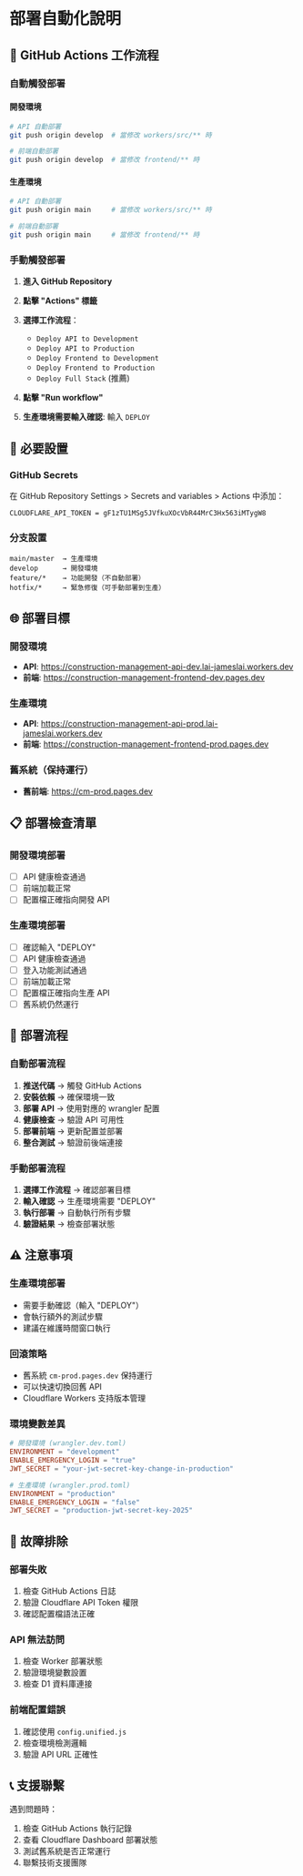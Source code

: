 # 部署自動化說明

## 🚀 GitHub Actions 工作流程

### 自動觸發部署

#### 開發環境
```bash
# API 自動部署
git push origin develop  # 當修改 workers/src/** 時

# 前端自動部署  
git push origin develop  # 當修改 frontend/** 時
```

#### 生產環境
```bash
# API 自動部署
git push origin main     # 當修改 workers/src/** 時

# 前端自動部署
git push origin main     # 當修改 frontend/** 時
```

### 手動觸發部署

1. **進入 GitHub Repository**
2. **點擊 "Actions" 標籤**
3. **選擇工作流程**：
   - `Deploy API to Development`
   - `Deploy API to Production`  
   - `Deploy Frontend to Development`
   - `Deploy Frontend to Production`
   - `Deploy Full Stack` (推薦)

4. **點擊 "Run workflow"**
5. **生產環境需要輸入確認**: 輸入 `DEPLOY`

## 🔐 必要設置

### GitHub Secrets

在 GitHub Repository Settings > Secrets and variables > Actions 中添加：

```
CLOUDFLARE_API_TOKEN = gF1zTU1MSg5JVfkuXOcVbR44MrC3Hx563iMTygW8
```

### 分支設置

```
main/master  → 生產環境
develop      → 開發環境
feature/*    → 功能開發（不自動部署）
hotfix/*     → 緊急修復（可手動部署到生產）
```

## 🌐 部署目標

### 開發環境
- **API**: https://construction-management-api-dev.lai-jameslai.workers.dev
- **前端**: https://construction-management-frontend-dev.pages.dev

### 生產環境  
- **API**: https://construction-management-api-prod.lai-jameslai.workers.dev
- **前端**: https://construction-management-frontend-prod.pages.dev

### 舊系統（保持運行）
- **舊前端**: https://cm-prod.pages.dev

## 📋 部署檢查清單

### 開發環境部署
- [ ] API 健康檢查通過
- [ ] 前端加載正常
- [ ] 配置檔正確指向開發 API

### 生產環境部署
- [ ] 確認輸入 "DEPLOY"
- [ ] API 健康檢查通過
- [ ] 登入功能測試通過
- [ ] 前端加載正常
- [ ] 配置檔正確指向生產 API
- [ ] 舊系統仍然運行

## 🔄 部署流程

### 自動部署流程
1. **推送代碼** → 觸發 GitHub Actions
2. **安裝依賴** → 確保環境一致
3. **部署 API** → 使用對應的 wrangler 配置
4. **健康檢查** → 驗證 API 可用性
5. **部署前端** → 更新配置並部署
6. **整合測試** → 驗證前後端連接

### 手動部署流程
1. **選擇工作流程** → 確認部署目標
2. **輸入確認** → 生產環境需要 "DEPLOY"
3. **執行部署** → 自動執行所有步驟
4. **驗證結果** → 檢查部署狀態

## ⚠️ 注意事項

### 生產環境部署
- 需要手動確認（輸入 "DEPLOY"）
- 會執行額外的測試步驟
- 建議在維護時間窗口執行

### 回滾策略
- 舊系統 `cm-prod.pages.dev` 保持運行
- 可以快速切換回舊 API
- Cloudflare Workers 支持版本管理

### 環境變數差異
```toml
# 開發環境 (wrangler.dev.toml)
ENVIRONMENT = "development"
ENABLE_EMERGENCY_LOGIN = "true"
JWT_SECRET = "your-jwt-secret-key-change-in-production"

# 生產環境 (wrangler.prod.toml)  
ENVIRONMENT = "production"
ENABLE_EMERGENCY_LOGIN = "false"
JWT_SECRET = "production-jwt-secret-key-2025"
```

## 🐛 故障排除

### 部署失敗
1. 檢查 GitHub Actions 日誌
2. 驗證 Cloudflare API Token 權限
3. 確認配置檔語法正確

### API 無法訪問
1. 檢查 Worker 部署狀態
2. 驗證環境變數設置
3. 檢查 D1 資料庫連接

### 前端配置錯誤
1. 確認使用 `config.unified.js`
2. 檢查環境檢測邏輯
3. 驗證 API URL 正確性

## 📞 支援聯繫

遇到問題時：
1. 檢查 GitHub Actions 執行記錄
2. 查看 Cloudflare Dashboard 部署狀態
3. 測試舊系統是否正常運行
4. 聯繫技術支援團隊